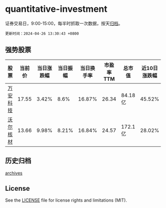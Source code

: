 # quantitative-investment

证券交易日，9:00-15:00，每半时抓取一次数据，按天[归档](archives)。

`更新时间：2024-04-26 13:30:43 +0800`

## 强势股票

|股票|当前价|当日涨跌幅|当日振幅|当日换手率|市盈率TTM|总市值|近10日涨跌幅|
|----|----|----|----|----|----|----|----|
|[万安科技](https://xueqiu.com/S/SZ002590)|17.55|3.42%|8.6%|16.87%|26.34|84.18亿|45.52%|
|[沃尔核材](https://xueqiu.com/S/SZ002130)|13.66|9.98%|8.21%|16.84%|24.57|172.1亿|28.02%|

## 历史归档

[archives](archives)

## License

See the [LICENSE](LICENSE) file for license rights and limitations (MIT).